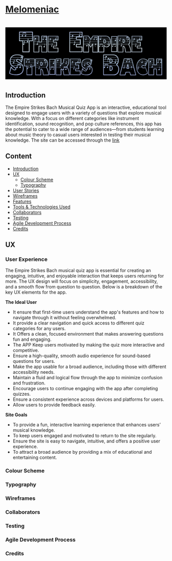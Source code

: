 
# [Melomeniac](https://md-ash-dot.github.io/classical-music-hackathon/)

![Project Title](assets/images/readme/intro.png)
=======


## Introduction
The Empire Strikes Bach Musical Quiz App is an interactive, educational tool designed to engage users with a variety of questions that explore musical knowledge. With a focus on different categories like instrument identification, sound recognition, and pop culture references, this app has the potential to cater to a wide range of audiences—from students learning about music theory to casual users interested in testing their musical knowledge. The site can be accessed through the [link](https://md-ash-dot.github.io/classical-music-hackathon/)


## Content

-   [Introduction](#introduction)
-   [UX](#ux)
    -   [Colour Scheme](#colour-scheme)
    -   [Typography](#typography)
-   [User Stories](#user-stories)
-   [Wireframes](#wireframes)
-   [Features](#features)
-   [Tools & Technologies Used](#tools--technologies-used)
-   [Collaborators](#Collaborators)
-   [Testing](#testing)
-   [Agile Development Process](#agile-development-process)
-   [Credits](#credits)

## UX

### User Experience

The Empire Strikes Bach musical quiz app is essential for creating an engaging, intuitive, and enjoyable interaction that keeps users returning for more. The UX design will focus on simplicity, engagement, accessibility, and a smooth flow from question to question. Below is a breakdown of the key UX elements for the app.

**The Ideal User**
- It ensure that first-time users understand the app's features and how to navigate through it without feeling overwhelmed.
- It provide a clear navigation and quick access to different quiz categories for any users.
- It Offers a clean, focused environment that makes answering questions fun and engaging.
- The APP Keep users motivated by making the quiz more interactive and competitive.
- Ensure a high-quality, smooth audio experience for sound-based questions for users.
- Make the app usable for a broad audience, including those with different accessibility needs.
- Maintain a fluid and logical flow through the app to minimize confusion and frustration.
-  Encourage users to continue engaging with the app after completing quizzes.
- Ensure a consistent experience across devices and platforms for users.
- Allow users to provide feedback easily.

**Site Goals**
- To provide a fun, interactive learning experience that enhances users’ musical knowledge.
- To keep users engaged and motivated to return to the site regularly.
-  Ensure the site is easy to navigate, intuitive, and offers a positive user experience.
- To attract a broad audience by providing a mix of educational and entertaining content.

### Colour Scheme

### Typography

### Wireframes

### Collaborators

### Testing

### Agile Development Process

### Credits
